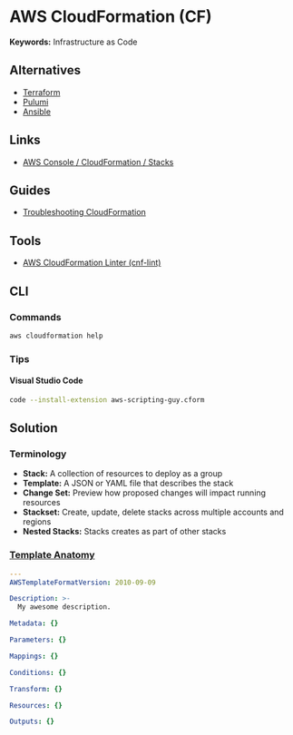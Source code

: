 # AWS CloudFormation (CF)

<!--
DependsOn Attribute
Wait Condition
-->

**Keywords:** Infrastructure as Code

## Alternatives

- [Terraform](/hashicorp/terraform/README.md)
- [Pulumi](/pulumi.md)
- [Ansible](/ansible.md)

## Links

- [AWS Console / CloudFormation / Stacks](https://console.aws.amazon.com/cloudformation/home?region=us-east-1#/stacks?filteringStatus=active&filteringText=&viewNested=true&hideStacks=false)

## Guides

- [Troubleshooting CloudFormation](https://docs.aws.amazon.com/AWSCloudFormation/latest/UserGuide/troubleshooting.html)

## Tools

- [AWS CloudFormation Linter (cnf-lint)](/cfn-lint.md)

## CLI

### Commands

```sh
aws cloudformation help
```

### Tips

#### Visual Studio Code

```sh
code --install-extension aws-scripting-guy.cform
```

## Solution

### Terminology

- **Stack:** A collection of resources to deploy as a group
- **Template:** A JSON or YAML file that describes the stack
- **Change Set:** Preview how proposed changes will impact running resources
- **Stackset:** Create, update, delete stacks across multiple accounts and regions
- **Nested Stacks:** Stacks creates as part of other stacks

### [Template Anatomy](https://docs.aws.amazon.com/AWSCloudFormation/latest/UserGuide/template-anatomy.html)

```yaml
---
AWSTemplateFormatVersion: 2010-09-09

Description: >-
  My awesome description.

Metadata: {}

Parameters: {}

Mappings: {}

Conditions: {}

Transform: {}

Resources: {}

Outputs: {}
```
